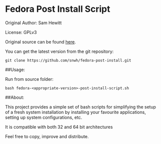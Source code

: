 Fedora Post Install Script
==========================

Original Author: Sam Hewitt

License: GPLv3

Original source can be found [here](https://github.com/snwh/fedora-post-install).

You can get the latest version from the git repository:

    git clone https://github.com/snwh/fedora-post-install.git

##Usage:

Run from source folder:

    bash fedora-<appropriate-version>-post-install-script.sh


##About:

This project provides a simple set of bash scripts for simplifying the setup of a fresh system installation by installing your favourite applications, setting up system configurations, etc.

It is compatible with both 32 and 64 bit architectures 

Feel free to copy, improve and distribute.
